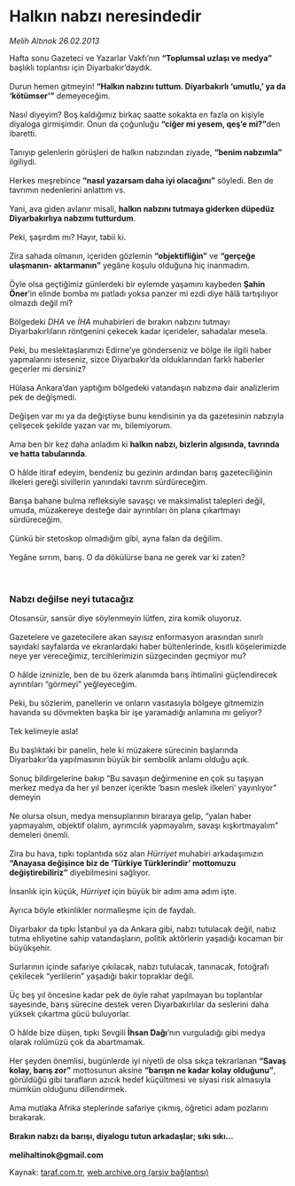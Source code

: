# Halkın nabzı neresindedir

*Melih Altınok 26.02.2013*

<div class="yazi"><p>Hafta sonu Gazeteci ve Yazarlar Vakfı’nın <b>“Toplumsal uzlaşı ve medya”</b> başlıklı toplantısı için Diyarbakır’daydık. <br/><br/>Durun hemen gitmeyin! <b>“Halkın nabzını tuttum. Diyarbakırlı ‘umutlu,’ ya da ‘kötümser’”</b> demeyeceğim. <br/><br/>Nasıl diyeyim? Boş kaldığımız birkaç saatte sokakta en fazla on kişiyle diyaloga girmişimdir. Onun da çoğunluğu <b>“ciğer mi yesem, qeş’e mi?”</b>den ibaretti. <br/><br/>Tanıyıp gelenlerin görüşleri de halkın nabzından ziyade, <b>“benim nabzımla”</b> ilgiliydi. <br/><br/>Herkes meşrebince <b>“nasıl yazarsam daha iyi olacağını”</b> söyledi. Ben de tavrımın nedenlerini anlattım vs. <br/><br/>Yani, ava giden avlanır misali, <b>halkın nabzını tutmaya giderken düpedüz Diyarbakırlıya nabzımı tutturdum</b>. <br/><br/>Peki, şaşırdım mı? Hayır, tabii ki. <br/><br/>Zira sahada olmanın, içeriden gözlemin <b>“objektifliğin”</b> ve <b>“gerçeğe ulaşmanın- aktarmanın”</b> yegâne koşulu olduğuna hiç inanmadım. <br/><br/>Öyle olsa geçtiğimiz günlerdeki bir eylemde yaşamını kaybeden <b>Şahin Öner</b>’in elinde bomba mı patladı yoksa panzer mi ezdi diye hâlâ tartışılıyor olmazdı değil mi? <br/><br/>Bölgedeki <i>DHA</i> ve <i>İHA</i> muhabirleri de bırakın nabzını tutmayı Diyarbakırlıların röntgenini çekecek kadar içerideler, sahadalar mesela. <br/><br/>Peki, bu meslektaşlarımızı Edirne’ye gönderseniz ve bölge ile ilgili haber yapmalarını isteseniz, sizce Diyarbakır’da olduklarından farklı haberler geçerler mi dersiniz? <br/><br/>Hülasa Ankara’dan yaptığım bölgedeki vatandaşın nabzına dair analizlerim pek de değişmedi. <br/><br/>Değişen var mı ya da değiştiyse bunu kendisinin ya da gazetesinin nabzıyla çelişecek şekilde yazan var mı, bilemiyorum. <br/><br/>Ama ben bir kez daha anladım ki <b>halkın nabzı, bizlerin algısında, tavrında ve hatta tabularında</b>. <br/><br/>O hâlde itiraf edeyim, bendeniz bu gezinin ardından barış gazeteciliğinin ilkeleri gereği sivillerin yanındaki tavrım sürdüreceğim. <br/><br/>Barışa bahane bulma refleksiyle savaşçı ve maksimalist talepleri değil, umuda, müzakereye desteğe dair ayrıntıları ön plana çıkartmayı sürdüreceğim. <br/><br/>Çünkü bir stetoskop olmadığım gibi, ayna falan da değilim. <br/><br/>Yegâne sırrım, barış. O da dökülürse bana ne gerek var ki zaten? <br/><br/><br/></p>
<h3>Nabzı değilse neyi tutacağız</h3>
<p>Otosansür, sansür diye söylenmeyin lütfen, zira komik oluyoruz. <br/><br/>Gazetelere ve gazetecilere akan sayısız enformasyon arasından sınırlı sayıdaki sayfalarda ve ekranlardaki haber bültenlerinde, kısıtlı köşelerimizde neye yer vereceğimiz, tercihlerimizin süzgecinden geçmiyor mu? <br/><br/>O hâlde izninizle, ben de bu özerk alanımda barış ihtimalini güçlendirecek ayrıntıları “görmeyi” yeğleyeceğim. <br/><br/>Peki, bu sözlerim, panellerin ve onların vasıtasıyla bölgeye gitmemizin havanda su dövmekten başka bir işe yaramadığı anlamına mı geliyor? <br/><br/>Tek kelimeyle asla! <br/><br/>Bu başlıktaki bir panelin, hele ki müzakere sürecinin başlarında Diyarbakır’da yapılmasının büyük bir sembolik anlamı olduğu açık. <br/><br/>Sonuç bildirgelerine bakıp “Bu savaşın değirmenine en çok su taşıyan merkez medya da her yıl benzer içerikte ‘basın meslek ilkeleri’ yayınlıyor” demeyin <br/><br/>Ne olursa olsun, medya mensuplarının biraraya gelip, “yalan haber yapmayalım, objektif olalım, ayrımcılık yapmayalım, savaşı kışkırtmayalım” demeleri önemli. <br/><br/>Zira bu hava, tıpkı toplantıda söz alan <i>Hürriyet</i> muhabiri arkadaşımızın <b>“Anayasa değişince biz de ‘Türkiye Türklerindir’ mottomuzu değiştirebiliriz”</b> diyebilmesini sağlıyor. <br/><br/>İnsanlık için küçük, <i>Hürriyet</i> için büyük bir adım ama adım işte. <br/><br/>Ayrıca böyle etkinlikler normalleşme için de faydalı. <br/><br/>Diyarbakır da tıpkı İstanbul ya da Ankara gibi, nabzı tutulacak değil, nabız tutma ehliyetine sahip vatandaşların, politik aktörlerin yaşadığı kocaman bir büyükşehir. <br/><br/>Surlarının içinde safariye çıkılacak, nabzı tutulacak, tanınacak, fotoğrafı çekilecek “yerlilerin” yaşadığı bakir topraklar değil. <br/><br/>Üç beş yıl öncesine kadar pek de öyle rahat yapılmayan bu toplantılar sayesinde, barış sürecine destek veren Diyarbakırlılar da seslerini daha yüksek çıkartma gücü buluyorlar. <br/><br/>O hâlde bize düşen, tıpkı Sevgili <b>İhsan Dağı</b>’nın vurguladığı gibi medya olarak rolümüzü çok da abartmamak. <br/><br/>Her şeyden önemlisi, bugünlerde iyi niyetli de olsa sıkça tekrarlanan <b>“Savaş kolay, barış zor”</b> mottosunun aksine <b>“barışın ne kadar kolay olduğunu”</b>, görüldüğü gibi tarafların azıcık hedef küçültmesi ve siyasi risk almasıyla mümkün olduğunu dillendirmek. <br/><br/>Ama mutlaka Afrika steplerinde safariye çıkmış, öğretici adam pozlarını bırakarak. <b><br/><br/>Bırakın nabzı da barışı, diyalogu tutun arkadaşlar; sıkı sıkı...</b> <b><br/><br/>melihaltinok@gmail.com</b></p>
</div>

Kaynak: [taraf.com.tr](http://www.taraf.com.tr/melih-altinok/makale-halkin-nabzi-neresindedir.htm), [web.archive.org (arşiv bağlantısı)](http://web.archive.org/web/20131114014012/http://www.taraf.com.tr/melih-altinok/makale-halkin-nabzi-neresindedir.htm)
